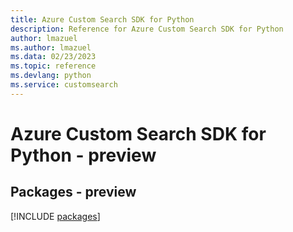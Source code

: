 ```yaml
---
title: Azure Custom Search SDK for Python
description: Reference for Azure Custom Search SDK for Python
author: lmazuel
ms.author: lmazuel
ms.data: 02/23/2023
ms.topic: reference
ms.devlang: python
ms.service: customsearch
---
```

# Azure Custom Search SDK for Python - preview
## Packages - preview
[!INCLUDE [packages](custom-search-index.md)]